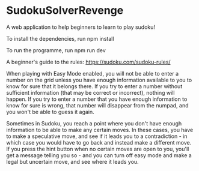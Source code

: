 # SudokuSolverRevenge

A web application to help beginners to learn to play sudoku!

To install the dependencies, run 
npm install

To run the programme, run 
npm run dev

A beginner's guide to the rules: https://sudoku.com/sudoku-rules/

When playing with Easy Mode enabled, you will not be able to enter a number on the grid unless
you have enough information available to you to know for sure that it belongs there. If you try
to enter a number without sufficient information (that may be correct or incorrect), 
nothing will happen. If you try to enter a number that you have enough information to know for
sure is wrong, that number will disappear from the numpad, and you won't be able to guess it again.

Sometimes in Sudoku, you reach a point where you don't have enough information to be able to make
any certain moves. In these cases, you have to make a speculative move, and see if it leads you to 
a contradiction - in which case you would have to go back and instead make a different move. If you 
press the hint button when no certain moves are open to you, you'll get a message telling you so - 
and you can turn off easy mode and make a legal but uncertain move, and see where it leads you.
